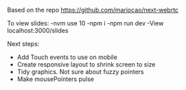 Based on the repo https://github.com/mariocao/next-webrtc

To view slides:
-nvm use 10
-npm i
-npm run dev
-View localhost:3000/slides

Next steps:

- Add Touch events to use on mobile
- Create responsive layout to shrink screen to size
- Tidy graphics. Not sure about fuzzy pointers
- Make mousePointers pulse
